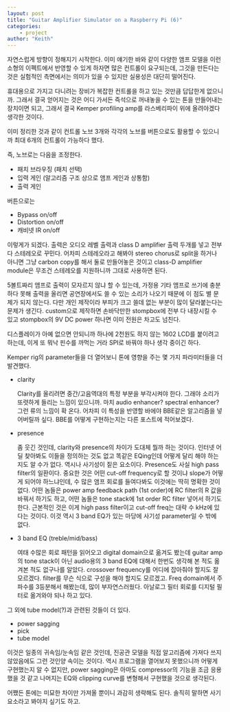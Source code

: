 ```yaml
---
layout: post
title: "Guitar Amplifier Simulator on a Raspberry Pi (6)"
categories:
    - project
author: "Keith"
---
```


자연스럽게 방향이 정해지기 시작한다. 이미 얘기한 바와 같이 다양한 앰프 모델을 이런 소형의 이펙트에서 반영할 수 있게 하자면 많은 컨트롤이 요구되는데, 그것을 만든다는 것은 실험적인 측면에서는 의미가 있을 수 있지만 실용성은 대단히 떨어진다. 

휴대용으로 가지고 다니려는 장비가 복잡한 컨트롤을 하고 있는 것만큼 답답한게 없으니까. 그래서 결국 얻어지는 것은 어디 가서든 즉석으로 꺼내놓을 수 있는 톤을 만들어내는 장치이면 되고, 그래서 결국 Kemper profiling amp를 라스베리파이 위에 올려야겠다 생각한 것이다.

이미 정리한 것과 같이 컨트롤 노브 3개와 각각의 노브를 버튼으로도 활용할 수 있으니까 최대 6개의 컨트롤이 가능하다 했다. 

즉, 노브로는 다음을 조정한다.
- 패치 브라우징 (패치 선택)
- 입력 게인 (알고리즘 구조 상으로 앰프 게인과 상통함)
- 출력 게인

버튼으로는 
- Bypass on/off
- Distortion on/off
- 캐비넷 IR on/off

이렇게가 되겠다. 출력은 오디오 레벨 출력과 class D amplifier 출력 두개를 넣고 전부 다 스테레오로 꾸민다. 어차피 스테레오라고 해봐야 stereo chorus로 split을 하거나 아니면 그냥 carbon copy를 해서 둘로 만들어놓은 것이고 class-D amplifier module은 무조건 스테레오를 지원하니까 그대로 사용하면 된다.

5볼트짜리 앰프로 출력이 모자르지 않냐 할 수 있는데, 가정용 기타 앰프로 쓰기에 충분하다 못해 출력을 올리면 공연장에서도 쓸 수 있는 소리가 나오기 때문에 이 점도 별 문제가 되지 않는다. 다만 개인 제작이라 부피가 크고 쓸데 없는 부분이 많이 달라붙는다는 문제가 생긴다. custom으로 제작하면 손바닥만한 stompbox에 전부 다 내장시킬 수 있고 stompbox의 9V DC power 하나면 이미 전원은 차고도 넘친다. 

디스플레이가 아예 없으면 안되니까 하나에 2천원도 하지 않는 1602 LCD를 붙이려고 하는데, 이게 또 뭐낙 핀수를 까먹는 거라 SPI로 바꿔야 하나 생각 중이긴 하다.

Kemper rig의 parameter들을 더 열어보니 톤에 영향을 주는 몇 가지 파라미터들을 더 발견했다.

- clarity

    Clarity를 올리려면 중간/고음역대의 특정 부분을 부각시켜야 한다. 그래야 소리가 또렷하게 들리는 느낌이 있으니까. 마치 audio enhancer? spectral enhancer? 그런 류의 느낌이 확 온다. 어차피 이 특성을 반영할 바에야 BBE같은 알고리즘을 넣어버릴까 싶다. BBE를 어떻게 구현하는지는 다른 포스트에 적어보겠다.

- presence

    좀 웃긴 것인데, clarity와 presence의 차이가 도대체 뭘까 하는 것이다. 인터넷 어딜 찾아봐도 이들을 정의하는 것도 없고 똑같은 EQing인데 어떻게 달리 해야 하는지도 알 수가 없다. 역시나 사기성이 짙은 요소이다. 
    Presence도 사실 high pass filter의 일환이다. 중요한 것은 어떤 cut-off frequency로 할 것이냐 slope가 어떻게 되어야 하느냐인데, 수 많은 앰프 회로를 들여다봐도 이것에는 딱히 명확한 것이 없다. 어떤 놈들은 power amp feedback path (1st order)에 RC filter의 R 값을 바꿔서 하기도 하고, 어떤 놈들은 tone stack에 1st order RC filter 넣어서 하기도 한다. 근본적인 것은 이게 high pass filter이고 cut-off freq는 대략 수 kHz에 있다는 것이다.
    이것 역시 3 band EQ가 있는 마당에 사기성 parameter일 수 밖에 없다.

- 3 band EQ (treble/mid/bass)

    여태 수많은 회로 패턴을 읽어오고 digital domain으로 옮겨도 봤는데 guitar amp의 tone stack이 아닌 audio용의 3 band EQ에 대해서 한번도 생각해 본 적도 옮겨본 적도 없구나를 알았다. crossover frequency를 어디에 잡아줘야 할지도 잘 모르겠다. filter를 무슨 식으로 구성을 해야 할지도 모르겠고.
    Freq domain에서 주파수를 3등분해서 해봤는데, 많이 부자연스러웠다. 아날로그 필터 회로를 디지털 필터로 옮겨와야 되나 하고 있다.

그 외에 tube model(?)과 관련된 것들이 더 있다.

- power sagging
- pick
- tube model

이것은 일종의 귀속임/눈속임 같은 것인데, 진공관 모델을 직접 알고리즘에 가져다 쓰지 않았음에도 그런 것인양 속이는 것이다. 역시 프로그램을 열어보지 못했으니까 어떻게 구현했는지 알 수 없지만, power sagging은 아마도 compressor의 기능을 조금 응용했을 것 같고 나머지는 EQ와 clipping curve를 변형해서 구현했을 것으로 생각된다.

어쨌든 톤에는 미묘한 차이만 가져올 뿐이니 과감히 생략해도 된다. 솔직히 말하면 사기 요소라고 봐야지 싶기도 하고.
